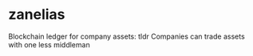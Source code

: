 # zanelias
Blockchain ledger for company assets: tldr Companies can trade assets with one less middleman
